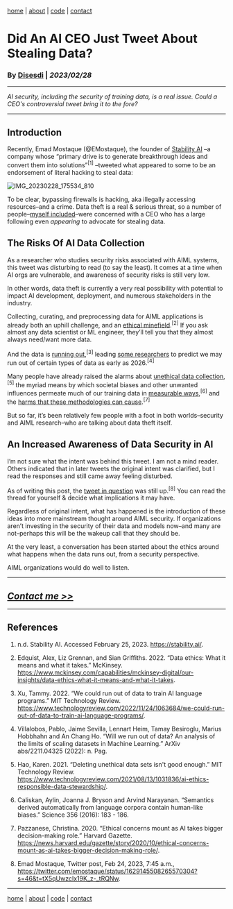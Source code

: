 [home](https://disesdi.github.io/) | [about](https://disesdi.github.io/about.html) | <a href="https://github.com/disesdi/" target="_blank" rel="noopener noreferrer">code</a> | [contact](https://disesdi.github.io/contact.html)


# Did An AI CEO Just Tweet About Stealing Data?

### By <a href="https://disesdi.github.io/contact.html" target="_blank" rel="noopener noreferrer">Disesdi</a> | *2023/02/28*

-------

*AI security, including the security of training data, is a real issue. Could a CEO's controversial tweet bring it to the fore?*

-------

## Introduction


Recently, Emad Mostaque (@EMostaque), the founder of [Stability AI](https://stability.ai/) –a company whose “primary drive is to generate breakthrough ideas and convert them into solutions”<sup>[1]</sup> –tweeted what appeared to some to be an endorsement of literal hacking to steal data:


![IMG_20230228_175534_810](https://user-images.githubusercontent.com/110150470/222024861-107da869-0b0d-4c16-8124-1289cc8bfd7c.jpg)


To be clear, bypassing firewalls is hacking, aka illegally accessing resources–and a crime. Data theft is a real & serious threat, so a number of people–[myself included](https://twitter.com/disesdi/status/1629349901221113857?s=20)–were concerned with a CEO who has a large following even *appearing* to advocate for stealing data.

## The Risks Of AI Data Collection

As a researcher who studies security risks associated with AIML systems, this tweet was disturbing to read (to say the least). It comes at a time when AI orgs are vulnerable, and awareness of security risks is still very low. 

In other words, data theft is currently a very real possibility with potential to impact AI development, deployment, and numerous stakeholders in the industry.

Collecting, curating, and preprocessing data for AIML applications is already both an uphill challenge, and an [ethical minefield](https://www.mckinsey.com/capabilities/mckinsey-digital/our-insights/data-ethics-what-it-means-and-what-it-takes).<sup>[2]</sup> If you ask almost any data scientist or ML engineer, they’ll tell you that they almost always need/want more data. 

And the data is [running out](https://www.technologyreview.com/2022/11/24/1063684/we-could-run-out-of-data-to-train-ai-language-programs/),<sup>[3]</sup> leading [some researchers](https://arxiv.org/pdf/2211.04325.pdf) to predict we may run out of certain types of data as early as 2026.<sup>[4]</sup>

Many people have already raised the alarms about [unethical data collection](https://www.technologyreview.com/2021/08/13/1031836/ai-ethics-responsible-data-stewardship/),<sup>[5]</sup> the myriad means by which societal biases and other unwanted influences permeate much of our training data in [measurable ways](https://arxiv.org/abs/1608.07187),<sup>[6]</sup> and the [harms that these methodologies can cause](https://news.harvard.edu/gazette/story/2020/10/ethical-concerns-mount-as-ai-takes-bigger-decision-making-role/).<sup>[7]</sup> 

But so far, it’s been relatively few people with a foot in both worlds–security and AIML research–who are talking about data theft itself.

## An Increased Awareness of Data Security in AI

I’m not sure what the intent was behind this tweet. I am not a mind reader. Others indicated that in later tweets the original intent was clarified, but I read the responses and still came away feeling disturbed.

As of writing this post, the [tweet in question](https://twitter.com/emostaque/status/1629145508265570304?s=46&t=tX5qUwzcIx19K_z-_tRQNw) was still up.<sup>[8]</sup>  You can read the thread for yourself & decide what implications it may have.

Regardless of original intent, what has happened is the introduction of these ideas into more mainstream thought around AIML security. If organizations aren’t investing in the security of their data and models now–and many are not–perhaps this will be the wakeup call that they should be. 

At the very least, a conversation has been started about the ethics around what happens when the data runs out, from a security perspective.

AIML organizations would do well to listen.

-------


## [*Contact me >>*](https://disesdi.github.io/contact.html)


-------


## References

1. n.d. Stability AI. Accessed February 25, 2023. https://stability.ai/.


2. Edquist, Alex, Liz Grennan, and Sian Griffiths. 2022. “Data ethics: What it means and what it takes.” McKinsey. https://www.mckinsey.com/capabilities/mckinsey-digital/our-insights/data-ethics-what-it-means-and-what-it-takes.


3. Xu, Tammy. 2022. “We could run out of data to train AI language programs.” MIT Technology Review. https://www.technologyreview.com/2022/11/24/1063684/we-could-run-out-of-data-to-train-ai-language-programs/.


4. Villalobos, Pablo, Jaime Sevilla, Lennart Heim, Tamay Besiroglu, Marius Hobbhahn and An Chang Ho. “Will we run out of data? An analysis of the limits of scaling datasets in Machine Learning.” ArXiv abs/2211.04325 (2022): n. Pag.


5. Hao, Karen. 2021. “Deleting unethical data sets isn't good enough.” MIT Technology Review. https://www.technologyreview.com/2021/08/13/1031836/ai-ethics-responsible-data-stewardship/.


6. Caliskan, Aylin, Joanna J. Bryson and Arvind Narayanan. “Semantics derived automatically from language corpora contain human-like biases.” Science 356 (2016): 183 - 186.


7. Pazzanese, Christina. 2020. “Ethical concerns mount as AI takes bigger decision-making role.” Harvard Gazette. https://news.harvard.edu/gazette/story/2020/10/ethical-concerns-mount-as-ai-takes-bigger-decision-making-role/.


8. Emad Mostaque, Twitter post, Feb 24, 2023, 7:45 a.m., https://twitter.com/emostaque/status/1629145508265570304?s=46&t=tX5qUwzcIx19K_z-_tRQNw.

-------

[home](https://disesdi.github.io/) | [about](https://disesdi.github.io/about.html) | <a href="https://github.com/disesdi/" target="_blank" rel="noopener noreferrer">code</a> | [contact](https://disesdi.github.io/contact.html)
